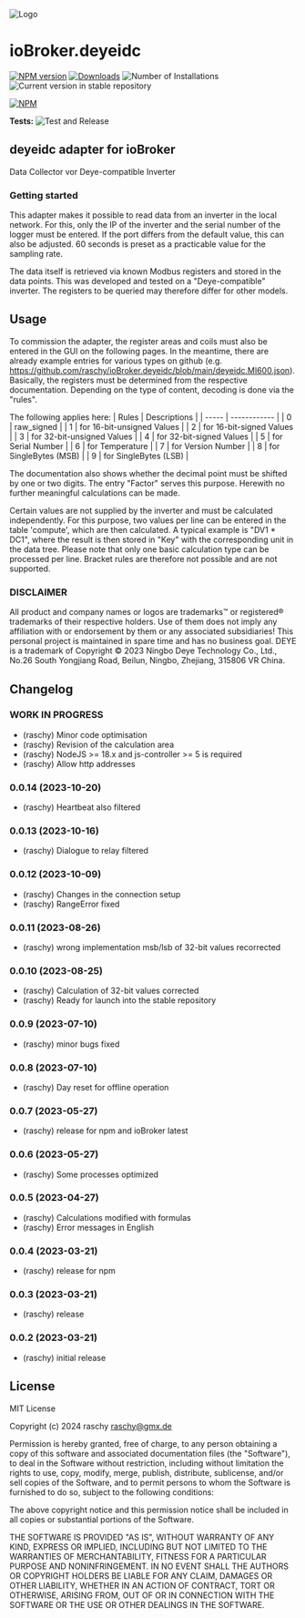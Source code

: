![Logo](admin/deyeidc.png)

# ioBroker.deyeidc

[![NPM version](https://img.shields.io/npm/v/iobroker.deyeidc.svg)](https://www.npmjs.com/package/iobroker.deyeidc)
[![Downloads](https://img.shields.io/npm/dm/iobroker.deyeidc.svg)](https://www.npmjs.com/package/iobroker.deyeidc)
![Number of Installations](https://iobroker.live/badges/deyeidc-installed.svg)
![Current version in stable repository](https://iobroker.live/badges/deyeidc-stable.svg)

[![NPM](https://nodei.co/npm/iobroker.deyeidc.png?downloads=true)](https://nodei.co/npm/iobroker.deyeidc/)

**Tests:** ![Test and Release](https://github.com/rasyxh/ioBroker.deyeidc/workflows/Test%20and%20Release/badge.svg)

## deyeidc adapter for ioBroker

Data Collector vor Deye-compatible Inverter

### Getting started

This adapter makes it possible to read data from an inverter in the local network. For this, only the IP of the inverter and the serial number of the logger must be entered. If the port differs from the default value, this can also be adjusted. 60 seconds is preset as a practicable value for the sampling rate.

The data itself is retrieved via known Modbus registers and stored in the data points. This was developed and tested on a "Deye-compatible" inverter. The registers to be queried may therefore differ for other models.

## Usage

To commission the adapter, the register areas and coils must also be entered in the GUI on the following pages. In the meantime, there are already example entries for various types on github (e.g. https://github.com/raschy/ioBroker.deyeidc/blob/main/deyeidc.MI600.json).
Basically, the registers must be determined from the respective documentation. Depending on the type of content, decoding is done via the "rules".

The following applies here:
| Rules | Descriptions |
| ----- | ------------ |
| 0 | raw_signed |
| 1 | for 16-bit-unsigned Values |
| 2 | for 16-bit-signed Values |
| 3 | for 32-bit-unsigned Values |
| 4 | for 32-bit-signed Values |
| 5 | for Serial Number |
| 6 | for Temperature |
| 7 | for Version Number |
| 8 | for SingleBytes (MSB) |
| 9 | for SingleBytes (LSB) |

The documentation also shows whether the decimal point must be shifted by one or two digits. The entry "Factor" serves this purpose. Herewith no further meaningful calculations can be made.

Certain values are not supplied by the inverter and must be calculated independently. For this purpose, two values per line can be entered in the table 'compute', which are then calculated.
A typical example is "DV1 \* DC1", where the result is then stored in "Key" with the corresponding unit in the data tree. Please note that only one basic calculation type can be processed per line. Bracket rules are therefore not possible and are not supported.

### DISCLAIMER

All product and company names or logos are trademarks™ or registered® trademarks of their respective holders. Use of them does not imply any affiliation with or endorsement by them or any associated subsidiaries! This personal project is maintained in spare time and has no business goal. DEYE is a trademark of Copyright © 2023 Ningbo Deye Technology Co., Ltd., No.26 South Yongjiang Road, Beilun, Ningbo, Zhejiang, 315806 VR China.

## Changelog

<!--
	Placeholder for the next version (at the beginning of the line):
	### **WORK IN PROGRESS**
	Serial numbers adjusted for M series
-->

### **WORK IN PROGRESS**

-   (raschy) Minor code optimisation
-   (raschy) Revision of the calculation area
-   (raschy) NodeJS >= 18.x and js-controller >= 5 is required
-   (raschy) Allow http addresses

### 0.0.14 (2023-10-20)

-   (raschy) Heartbeat also filtered

### 0.0.13 (2023-10-16)

-   (raschy) Dialogue to relay filtered

### 0.0.12 (2023-10-09)

-   (raschy) Changes in the connection setup
-   (raschy) RangeError fixed

### 0.0.11 (2023-08-26)

-   (raschy) wrong implementation msb/lsb of 32-bit values recorrected

### 0.0.10 (2023-08-25)

-   (raschy) Calculation of 32-bit values corrected
-   (raschy) Ready for launch into the stable repository

### 0.0.9 (2023-07-10)

-   (raschy) minor bugs fixed

### 0.0.8 (2023-07-10)

-   (raschy) Day reset for offline operation

### 0.0.7 (2023-05-27)

-   (raschy) release for npm and ioBroker latest

### 0.0.6 (2023-05-27)

-   (raschy) Some processes optimized

### 0.0.5 (2023-04-27)

-   (raschy) Calculations modified with formulas
-   (raschy) Error messages in English

### 0.0.4 (2023-03-21)

-   (raschy) release for npm

### 0.0.3 (2023-03-21)

-   (raschy) release

### 0.0.2 (2023-03-21)

-   (raschy) initial release

## License

MIT License

Copyright (c) 2024 raschy <raschy@gmx.de>

Permission is hereby granted, free of charge, to any person obtaining a copy
of this software and associated documentation files (the "Software"), to deal
in the Software without restriction, including without limitation the rights
to use, copy, modify, merge, publish, distribute, sublicense, and/or sell
copies of the Software, and to permit persons to whom the Software is
furnished to do so, subject to the following conditions:

The above copyright notice and this permission notice shall be included in all
copies or substantial portions of the Software.

THE SOFTWARE IS PROVIDED "AS IS", WITHOUT WARRANTY OF ANY KIND, EXPRESS OR
IMPLIED, INCLUDING BUT NOT LIMITED TO THE WARRANTIES OF MERCHANTABILITY,
FITNESS FOR A PARTICULAR PURPOSE AND NONINFRINGEMENT. IN NO EVENT SHALL THE
AUTHORS OR COPYRIGHT HOLDERS BE LIABLE FOR ANY CLAIM, DAMAGES OR OTHER
LIABILITY, WHETHER IN AN ACTION OF CONTRACT, TORT OR OTHERWISE, ARISING FROM,
OUT OF OR IN CONNECTION WITH THE SOFTWARE OR THE USE OR OTHER DEALINGS IN THE
SOFTWARE.
